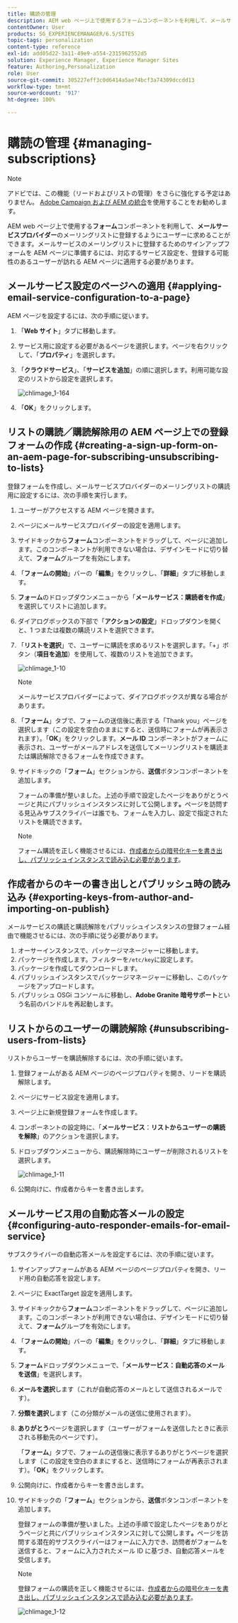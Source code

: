 ```yaml
---
title: 購読の管理
description: AEM web ページ上で使用するフォームコンポーネントを利用して、メールサービスプロバイダーのメーリングリストに登録するようにユーザーに求めることができます。メールサービスのメーリングリストに登録するためのサインアップフォームを AEM ページに準備するには、対応するサービス設定を、登録する可能性のあるユーザーが訪れる AEM ページに適用する必要があります。
contentOwner: User
products: SG_EXPERIENCEMANAGER/6.5/SITES
topic-tags: personalization
content-type: reference
exl-id: add05d22-3a11-49e9-a554-2315962552d5
solution: Experience Manager, Experience Manager Sites
feature: Authoring,Personalization
role: User
source-git-commit: 305227eff3c0d6414a5ae74bcf3a74309dccdd13
workflow-type: tm+mt
source-wordcount: '917'
ht-degree: 100%

---
```


# 購読の管理 {#managing-subscriptions}

>[!NOTE]
>
>アドビでは、この機能（リードおよびリストの管理）をさらに強化する予定はありません。
>[Adobe Campaign および AEM の統合](/help/sites-administering/campaign.md)を使用することをお勧めします。

AEM web ページ上で使用する&#x200B;**フォーム**&#x200B;コンポーネントを利用して、**メールサービスプロバイダー**&#x200B;のメーリングリストに登録するようにユーザーに求めることができます。メールサービスのメーリングリストに登録するためのサインアップフォームを AEM ページに準備するには、対応するサービス設定を、登録する可能性のあるユーザーが訪れる AEM ページに適用する必要があります。

## メールサービス設定のページへの適用 {#applying-email-service-configuration-to-a-page}

AEM ページを設定するには、次の手順に従います。

1. 「**Web サイト**」タブに移動します。
1. サービス用に設定する必要があるページを選択します。ページを右クリックして、「**プロパティ**」を選択します。

1. 「**クラウドサービス**」、「**サービスを追加**」の順に選択します。利用可能な設定のリストから設定を選択します。

   ![chlimage_1-164](assets/chlimage_1-164.png)

1. 「**OK**」をクリックします。

## リストの購読／購読解除用の AEM ページ上での登録フォームの作成 {#creating-a-sign-up-form-on-an-aem-page-for-subscribing-unsubscribing-to-lists}

登録フォームを作成し、メールサービスプロバイダーのメーリングリストの購読用に設定するには、次の手順を実行します。

1. ユーザーがアクセスする AEM ページを開きます。
1. ページにメールサービスプロバイダーの設定を適用します。

1. サイドキックから&#x200B;**フォーム**&#x200B;コンポーネントをドラッグして、ページに追加します。このコンポーネントが利用できない場合は、デザインモードに切り替えて、**フォーム**&#x200B;グループを有効にします。
1. 「**フォームの開始**」バーの「**編集**」をクリックし、「**詳細**」タブに移動します。
1. **フォーム**&#x200B;のドロップダウンメニューから「**メールサービス：購読者を作成**」を選択してリストに追加します。
1. ダイアログボックスの下部で「**アクションの設定**」ドロップダウンを開くと、1 つまたは複数の購読リストを選択できます。
1. 「**リストを選択**」で、ユーザーに購読を求めるリストを選択します。「+」ボタン（**項目を追加**）を使用して、複数のリストを追加できます。

   ![chlimage_1-10](assets/chlimage_1-10.jpeg)

   >[!NOTE]
   >
   >メールサービスプロバイダーによって、ダイアログボックスが異なる場合があります。

1. 「**フォーム**」タブで、フォームの送信後に表示する「Thank you」ページを選択します（この設定を空白のままにすると、送信時にフォームが再表示されます）。「**OK**」をクリックします。**メール ID** コンポーネントがフォームに表示され、ユーザーがメールアドレスを送信してメーリングリストを購読または購読解除できるフォームを作成できます。
1. サイドキックの「**フォーム**」セクションから、**送信**&#x200B;ボタンコンポーネントを追加します。

   フォームの準備が整いました。上述の手順で設定したページをありがとうページと共にパブリッシュインスタンスに対して公開します&#x200B;**。**&#x200B;ページを訪問する見込みサブスクライバーは誰でも、フォームを入力し、設定で指定されたリストを購読できます。

   >[!NOTE]
   >
   >フォーム購読を正しく機能させるには、[作成者からの暗号化キーを書き出し、パブリッシュインスタンスで読み込む必要があります](#exporting-keys-from-author-and-importing-on-publish)。

## 作成者からのキーの書き出しとパブリッシュ時の読み込み {#exporting-keys-from-author-and-importing-on-publish}

メールサービスの購読と購読解除をパブリッシュインスタンスの登録フォーム経由で機能させるには、次の手順に従う必要があります。

1. オーサーインスタンスで、パッケージマネージャーに移動します。
1. パッケージを作成します。フィルターを`/etc/key`に設定します。
1. パッケージを作成してダウンロードします。
1. パブリッシュインスタンスでパッケージマネージャーに移動し、このパッケージをアップロードします。
1. パブリッシュ OSGi コンソールに移動し、**Adobe Granite 暗号サポート**&#x200B;という名前のバンドルを再起動します。

## リストからのユーザーの購読解除 {#unsubscribing-users-from-lists}

リストからユーザーを購読解除するには、次の手順に従います。

1. 登録フォームがある AEM ページのページプロパティを開き、リードを購読解除します。
1. ページにサービス設定を適用します。
1. ページ上に新規登録フォームを作成します。
1. コンポーネントの設定時に、「**メールサービス**：**リストからユーザーの購読を解除**」のアクションを選択します。
1. ドロップダウンメニューから、購読解除時にユーザーが削除されるリストを選択します。

   ![chlimage_1-11](assets/chlimage_1-11.jpeg)

1. 公開向けに、作成者からキーを書き出します。

## メールサービス用の自動応答メールの設定 {#configuring-auto-responder-emails-for-email-service}

サブスクライバーの自動応答メールを設定するには、次の手順に従います。

1. サインアップフォームがある AEM ページのページプロパティを開き、リード用の自動応答を設定します。
1. ページに ExactTarget 設定を適用します。

1. サイドキックから&#x200B;**フォーム**&#x200B;コンポーネントをドラッグして、ページに追加します。このコンポーネントが利用できない場合は、デザインモードに切り替えて、**フォーム**&#x200B;グループを有効にします。
1. 「**フォームの開始**」バーの「**編集**」をクリックし、「**詳細**」タブに移動します。
1. **フォーム**&#x200B;ドロップダウンメニューで、「**メールサービス：自動応答のメールを送信**」を選択します。
1. **メールを選択**&#x200B;します（これが自動応答のメールとして送信されるメールです）。

1. **分類を選択**&#x200B;します（この分類がメールの送信に使用されます）。
1. **ありがとう**&#x200B;ページを選択します（ユーザーがフォームを送信したときに表示される移動先のページです）。

   「**フォーム**」タブで、フォームの送信後に表示するありがとうページを選択します（この設定を空白のままにすると、送信時にフォームが再表示されます）。「**OK**」をクリックします。

1. 公開向けに、作成者からキーを書き出します。
1. サイドキックの「**フォーム**」セクションから、**送信**&#x200B;ボタンコンポーネントを追加します。

   登録フォームの準備が整いました。上述の手順で設定したページをありがとうページと共にパブリッシュインスタンスに対して公開します&#x200B;**。**&#x200B;ページを訪問する潜在的サブスクライバーはフォームに入力でき、訪問者がフォームを送信すると、フォームに入力されたメール ID に基づき、自動応答メールを受信します。

   >[!NOTE]
   >
   >登録フォームの購読を正しく機能させるには、[作成者からの暗号化キーを書き出し、パブリッシュインスタンスで読み込む必要があります](#exporting-keys-from-author-and-importing-on-publish)。

   ![chlimage_1-12](assets/chlimage_1-12.jpeg)
